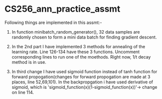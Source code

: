 # CS256_ann_practice_assmt

Following things are implemented in this assmt:-

1. In function minibatch_random_generator(), 32 data samples are randomly chosen to form a mini data batch for finding gradient descent.

2. In the 2nd part I have implemented 3 methods for annealing of the learning rate.
Line 126-134 have these 3 functions.
Uncomment  corresponding lines to run one of the moethods.
Right now, 1/t decay method is in use.

3. In third change I have used sigmoid function instead of tanh function for forward propogation(changes for forward propogation are made at 3 places, line 52,69,101). In the backpropgation i have used derivative of sigmoid, which is 'sigmoid_function(x)(1-sigmoid_function(x))'-> change on line 114.

